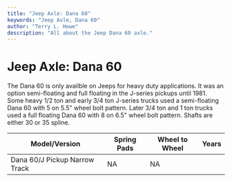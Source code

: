 ```yaml
---
title: "Jeep Axle: Dana 60"
keywords: "Jeep Axle, Dana 60"
author: "Terry L. Howe"
description: "All about the Jeep Dana 60 axle."
---
```


# Jeep Axle: Dana 60

The Dana 60 is only availble on Jeeps for heavy duty applications.
It was an option semi-floating and full floating in the J-series
pickups until 1981.  Some heavy 1/2 ton and early 3/4 ton J-series
trucks used a semi-floating Dana 60 with 5 on 5.5" wheel bolt pattern.
Later 3/4 ton and 1 ton trucks used a full floating Dana 60 with 8
on 6.5" wheel bolt pattern.  Shafts are either 30 or 35 spline.

| Model/Version | Spring Pads | Wheel to Wheel | Years |
| --- | --- | --- | --- |
| Dana 60/J Pickup Narrow Track | NA | NA |
